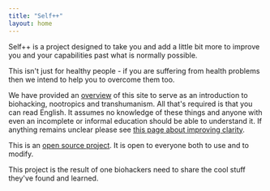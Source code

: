 ```yaml
---
title: "Self++"
layout: home
---
```

Self++ is a project designed to take you and add a little bit more to improve you and your capabilities past what is normally possible. 

This isn't just for healthy people - if you are suffering from health problems then we intend to help you to overcome them too.

We have provided an [overview](site/overview.md) of this site to serve as an introduction to biohacking, nootropics and transhumanism. All that's required is that you can read English. It assumes no knowledge of these things and anyone with even an incomplete or informal education should be able to understand it. If anything remains unclear please see [this page about improving clarity](site/claify.md).

This is an [open source project](site/oss.md). It is open to everyone both to use and to modify.

This project is the result of one biohackers need to share the cool stuff they've found and learned.